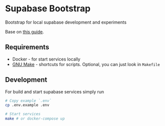 # Supabase Bootstrap

Bootstrap for local supabase development and experiments

Base on [this guide](https://supabase.com/docs/guides/hosting/docker).

## Requirements

* Docker - for start services locally
* [GNU Make](https://www.gnu.org/software/make/manual/make.html) - shortcuts for scripts. Optional, you can just look in `Makefile`

## Development

For build and start supabase services simply run

```bash
# Copy example `.env`
cp .env.example .env

# Start services
make # or docker-compose up
```
